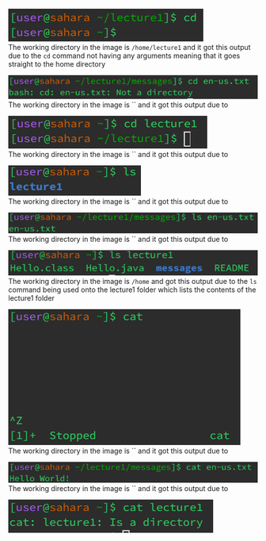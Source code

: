 ![image](https://github.com/l9flores/cse15l-lab-reports/blob/main/cdNoArgs.png) <br>
The working directory in the image is `/home/lecture1` and it got this output due to the `cd` command not having any arguments meaning that it goes straight to the home directory

![image](https://github.com/l9flores/cse15l-lab-reports/blob/main/cdFile.png)<br>
The working directory in the image is `` and it got this output due to

![image](https://github.com/l9flores/cse15l-lab-reports/blob/main/cdDirectory.png)<br>
The working directory in the image is `` and it got this output due to

![image](https://github.com/l9flores/cse15l-lab-reports/blob/main/lsNoArgs.png)<br>
The working directory in the image is `` and it got this output due to

![image](https://github.com/l9flores/cse15l-lab-reports/blob/main/lsFile.png)<br>
The working directory in the image is `` and it got this output due to

![image](https://github.com/l9flores/cse15l-lab-reports/blob/main/lsDirectory.png)<br>
The working directory in the image is `/home` and got this output due to the `ls` command being used onto the lecture1 folder which lists the contents of the lecture1 folder

![image](https://github.com/l9flores/cse15l-lab-reports/blob/main/catNoArgs.png)<br>
The working directory in the image is `` and it got this output due to

![image](https://github.com/l9flores/cse15l-lab-reports/blob/main/catFile.png)<br>
The working directory in the image is `` and it got this output due to

![image](https://github.com/l9flores/cse15l-lab-reports/blob/main/catDirectory.png)
